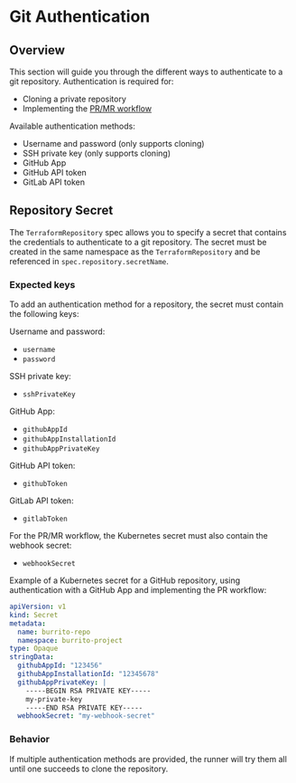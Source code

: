 # Git Authentication

## Overview

This section will guide you through the different ways to authenticate to a git repository.
Authentication is required for:
- Cloning a private repository
- Implementing the [PR/MR workflow](./pr-mr-workflow.md)

Available authentication methods:
- Username and password (only supports cloning)
- SSH private key (only supports cloning)
- GitHub App
- GitHub API token
- GitLab API token

## Repository Secret

The `TerraformRepository` spec allows you to specify a secret that contains the credentials to authenticate to a git repository.
The secret must be created in the same namespace as the `TerraformRepository` and be referenced in `spec.repository.secretName`.

### Expected keys

To add an authentication method for a repository, the secret must contain the following keys:

Username and password:
- `username`
- `password`

SSH private key:
- `sshPrivateKey`

GitHub App:
- `githubAppId`
- `githubAppInstallationId`
- `githubAppPrivateKey`

GitHub API token:
- `githubToken`

GitLab API token:
- `gitlabToken`

For the PR/MR workflow, the Kubernetes secret must also contain the webhook secret:
- `webhookSecret`

Example of a Kubernetes secret for a GitHub repository, using authentication with a GitHub App and implementing the PR workflow:

```yaml
apiVersion: v1
kind: Secret
metadata:
  name: burrito-repo
  namespace: burrito-project
type: Opaque
stringData:
  githubAppId: "123456"
  githubAppInstallationId: "12345678"
  githubAppPrivateKey: |
    -----BEGIN RSA PRIVATE KEY-----
    my-private-key
    -----END RSA PRIVATE KEY-----
  webhookSecret: "my-webhook-secret" 
```

### Behavior

If multiple authentication methods are provided, the runner will try them all until one succeeds to clone the repository.
